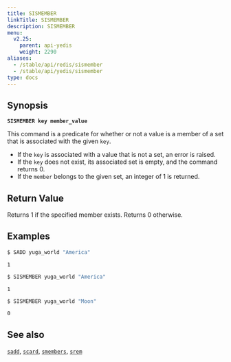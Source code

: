 ```yaml
---
title: SISMEMBER
linkTitle: SISMEMBER
description: SISMEMBER
menu:
  v2.25:
    parent: api-yedis
    weight: 2290
aliases:
  - /stable/api/redis/sismember
  - /stable/api/yedis/sismember
type: docs
---
```


## Synopsis

**`SISMEMBER key member_value`**

This command is a predicate for whether or not a value is a member of a set that is associated with the given  `key`.

- If the `key` is associated with a value that is not a set, an error is raised.
- If the `key` does not exist, its associated set is empty, and the command returns 0.
- If the `member` belongs to the given set, an integer of 1 is returned.

## Return Value

Returns 1 if the specified member exists. Returns 0 otherwise.

## Examples

```sh
$ SADD yuga_world "America"
```

```
1
```

```sh
$ SISMEMBER yuga_world "America"
```

```
1
```

```sh
$ SISMEMBER yuga_world "Moon"
```

```
0
```

## See also

[`sadd`](../sadd/), [`scard`](../scard/), [`smembers`](../smembers/), [`srem`](../srem/)
